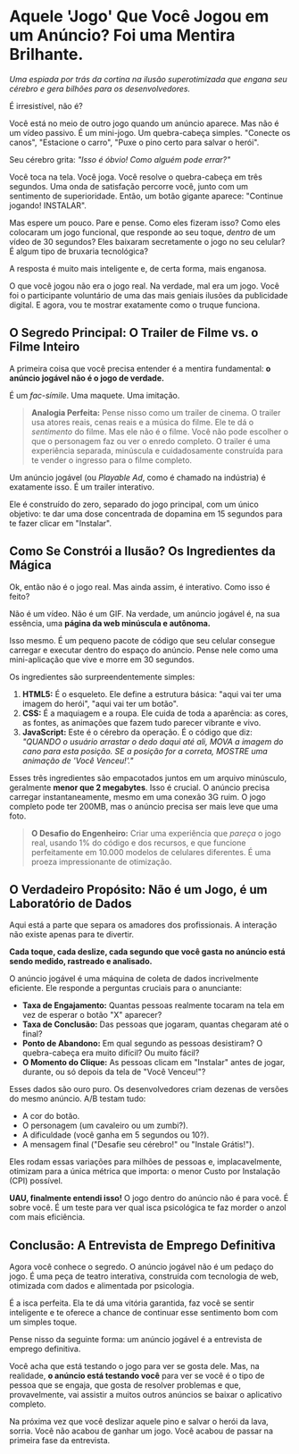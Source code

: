 # Aquele 'Jogo' Que Você Jogou em um Anúncio? Foi uma Mentira Brilhante.

*Uma espiada por trás da cortina na ilusão superotimizada que engana seu cérebro e gera bilhões para os desenvolvedores.*


É irresistível, não é?

Você está no meio de outro jogo quando um anúncio aparece. Mas não é um vídeo passivo. É um mini-jogo. Um quebra-cabeça simples. "Conecte os canos", "Estacione o carro", "Puxe o pino certo para salvar o herói".

Seu cérebro grita: *"Isso é óbvio! Como alguém pode errar?"*

Você toca na tela. Você joga. Você resolve o quebra-cabeça em três segundos. Uma onda de satisfação percorre você, junto com um sentimento de superioridade. Então, um botão gigante aparece: "Continue jogando! INSTALAR".

Mas espere um pouco. Pare e pense. Como eles fizeram isso? Como eles colocaram um jogo funcional, que responde ao seu toque, *dentro* de um vídeo de 30 segundos? Eles baixaram secretamente o jogo no seu celular? É algum tipo de bruxaria tecnológica?

A resposta é muito mais inteligente e, de certa forma, mais enganosa.

O que você jogou não era o jogo real. Na verdade, mal era um jogo. Você foi o participante voluntário de uma das mais geniais ilusões da publicidade digital. E agora, vou te mostrar exatamente como o truque funciona.

## O Segredo Principal: O Trailer de Filme vs. o Filme Inteiro

A primeira coisa que você precisa entender é a mentira fundamental: **o anúncio jogável não é o jogo de verdade.**

É um *fac-símile*. Uma maquete. Uma imitação.

> **Analogia Perfeita:** Pense nisso como um trailer de cinema. O trailer usa atores reais, cenas reais e a música do filme. Ele te dá o *sentimento* do filme. Mas ele não é o filme. Você não pode escolher o que o personagem faz ou ver o enredo completo. O trailer é uma experiência separada, minúscula e cuidadosamente construída para te vender o ingresso para o filme completo.

Um anúncio jogável (ou *Playable Ad*, como é chamado na indústria) é exatamente isso. É um trailer interativo.

Ele é construído do zero, separado do jogo principal, com um único objetivo: te dar uma dose concentrada de dopamina em 15 segundos para te fazer clicar em "Instalar".

## Como Se Constrói a Ilusão? Os Ingredientes da Mágica

Ok, então não é o jogo real. Mas ainda assim, é interativo. Como isso é feito?

Não é um vídeo. Não é um GIF. Na verdade, um anúncio jogável é, na sua essência, uma **página da web minúscula e autônoma.**

Isso mesmo. É um pequeno pacote de código que seu celular consegue carregar e executar dentro do espaço do anúncio. Pense nele como uma mini-aplicação que vive e morre em 30 segundos.

Os ingredientes são surpreendentemente simples:

1.  **HTML5:** É o esqueleto. Ele define a estrutura básica: "aqui vai ter uma imagem do herói", "aqui vai ter um botão".
2.  **CSS:** É a maquiagem e a roupa. Ele cuida de toda a aparência: as cores, as fontes, as animações que fazem tudo parecer vibrante e vivo.
3.  **JavaScript:** Este é o cérebro da operação. É o código que diz: *"QUANDO o usuário arrastar o dedo daqui até ali, MOVA a imagem do cano para esta posição. SE a posição for a correta, MOSTRE uma animação de 'Você Venceu!'."*

Esses três ingredientes são empacotados juntos em um arquivo minúsculo, geralmente **menor que 2 megabytes**. Isso é crucial. O anúncio precisa carregar instantaneamente, mesmo em uma conexão 3G ruim. O jogo completo pode ter 200MB, mas o anúncio precisa ser mais leve que uma foto.

> **O Desafio do Engenheiro:** Criar uma experiência que *pareça* o jogo real, usando 1% do código e dos recursos, e que funcione perfeitamente em 10.000 modelos de celulares diferentes. É uma proeza impressionante de otimização.

## O Verdadeiro Propósito: Não é um Jogo, é um Laboratório de Dados

Aqui está a parte que separa os amadores dos profissionais. A interação não existe apenas para te divertir.

**Cada toque, cada deslize, cada segundo que você gasta no anúncio está sendo medido, rastreado e analisado.**

O anúncio jogável é uma máquina de coleta de dados incrivelmente eficiente. Ele responde a perguntas cruciais para o anunciante:

*   **Taxa de Engajamento:** Quantas pessoas realmente tocaram na tela em vez de esperar o botão "X" aparecer?
*   **Taxa de Conclusão:** Das pessoas que jogaram, quantas chegaram até o final?
*   **Ponto de Abandono:** Em qual segundo as pessoas desistiram? O quebra-cabeça era muito difícil? Ou muito fácil?
*   **O Momento do Clique:** As pessoas clicam em "Instalar" antes de jogar, durante, ou só depois da tela de "Você Venceu!"?

Esses dados são ouro puro. Os desenvolvedores criam dezenas de versões do mesmo anúncio. A/B testam tudo:

*   A cor do botão.
*   O personagem (um cavaleiro ou um zumbi?).
*   A dificuldade (você ganha em 5 segundos ou 10?).
*   A mensagem final ("Desafie seu cérebro!" ou "Instale Grátis!").

Eles rodam essas variações para milhões de pessoas e, implacavelmente, otimizam para a única métrica que importa: o menor Custo por Instalação (CPI) possível.

**UAU, finalmente entendi isso!** O jogo dentro do anúncio não é para você. É sobre você. É um teste para ver qual isca psicológica te faz morder o anzol com mais eficiência.

## Conclusão: A Entrevista de Emprego Definitiva

Agora você conhece o segredo. O anúncio jogável não é um pedaço do jogo. É uma peça de teatro interativa, construída com tecnologia de web, otimizada com dados e alimentada por psicologia.

É a isca perfeita. Ela te dá uma vitória garantida, faz você se sentir inteligente e te oferece a chance de continuar esse sentimento bom com um simples toque.

Pense nisso da seguinte forma: um anúncio jogável é a entrevista de emprego definitiva.

Você acha que está testando o jogo para ver se gosta dele. Mas, na realidade, **o anúncio está testando você** para ver se você é o tipo de pessoa que se engaja, que gosta de resolver problemas e que, provavelmente, vai assistir a muitos outros anúncios se baixar o aplicativo completo.

Na próxima vez que você deslizar aquele pino e salvar o herói da lava, sorria. Você não acabou de ganhar um jogo. Você acabou de passar na primeira fase da entrevista.